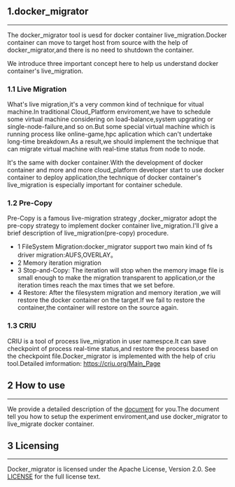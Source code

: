## 1.docker_migrator
***
The docker_migrator tool is uesd for docker container live_migration.Docker container can move to target host from source with the help of docker_migrator,and there is no need to shutdown the container.

We introduce three important concept here to help us understand docker container's live_migration.

### 1.1 Live Migration

What's live migration,it's a very common kind of technique for vitual machine.In traditional Cloud_Platform enviroment,we have to schedule some virtual machine considering on load-balance,system upgrating or single-node-failure,and so on.But some special virtual machine which is running process like online-game,hpc aplication which can't undertake long-time breakdown.As a result,we should implement the technique that can migrate virtual machine with real-time status from node to node.

It's the same with docker container.With the development of docker container and more and more cloud_platform developer start to use docker container to deploy application,the technique of docker container's live_migration is especially important for container schedule.

### 1.2 Pre-Copy

Pre-Copy is a famous live-migration strategy ,docker_migrator adopt the pre-copy strategy to implement docker container live_migration.I'll give a brief description of live_migration(pre-copy) procedure.

* 1 FileSystem Migration:docker_migrator support two main kind of fs driver migration:AUFS,OVERLAY。
* 2 Memory iteration migration
* 3 Stop-and-Copy: The iteration will stop when the memory image file is small enough to make the migration transparent to application,or the iteration times reach the max times that we set before.
* 4 Restore: After the filesystem migration and memory iteration ,we will restore the docker container on the target.If we fail to restore the container,the container will restore on the source again.

### 1.3 CRIU
CRIU is a tool of process live_migration in user namespce.It can save checkpoint of process real-time status,and restore the process based on the checkpoint file.Docker_migrator is implemented with the help of criu tool.Detailed imformation:  <https://criu.org/Main_Page>  

## 2 How to use
***
We provide a detailed description of the [document](/docker_migrator/doc/document.md) for you.The document tell you how to setup the experiment enviroment,and use docker_migrator to live_migrate docker container.

## 3 Licensing
***
Docker_migrator is licensed under the Apache License, Version 2.0. See [LICENSE](/LICENSE) for the full license text.

